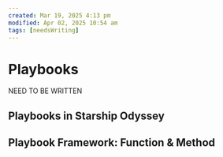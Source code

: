 ```yaml
---
created: Mar 19, 2025 4:13 pm
modified: Apr 02, 2025 10:54 am
tags: [needsWriting]
---
```


# Playbooks

NEED TO BE WRITTEN

## Playbooks in Starship Odyssey

## Playbook Framework: Function & Method